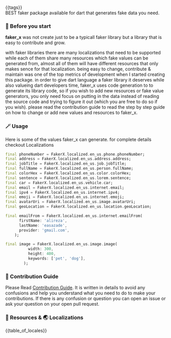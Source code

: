 {{tags}}
<br>
BEST faker package available for dart that generates fake data you need.
<br>

### 🚀 Before you start
**faker_x** was not create just to be a typicall faker library but a library that is easy to contribute and grow. 

with faker libraries there are many localizations that need to be supported while each of them share many resources which fake values can be generated from, almost all of them will have different resources that only makes sence for that localization. being easy to change, contribute & maintain was one of the top metrics of development when I started creating this package. in order to give dart language a faker library it deserves while also valueing dart developers time, faker_x uses code generation to to generate its library code, so if you wish to add new resources or fake value generators, you only need focus on putting in the data instead of reading the source code and trying to figure it out (which you are free to do so if you wish). please read the contribution guide to read the step by step guide on how to change or add new values and resources to faker_x.

### 🪄 Usage

Here is some of the values faker_x can generate. for complete details checkout Localizations

```dart
final phoneNumber = FakerX.localized.en_us.phone.phoneNumber;
final address = FakerX.localized.en_us.address.address;
final jobTitle = FakerX.localized.en_us.job.jobTitle;
final fullName = FakerX.localized.en_us.person.fullName;
final colorHex = FakerX.localized.en_us.color.colorHex;
final sentence = FakerX.localized.en_us.lorem.sentence;
final car = FakerX.localized.en_us.vehicle.car;
final email = FakerX.localized.en_us.internet.email;
final ipv4 = FakerX.localized.en_us.internet.ipv4;
final emoji = FakerX.localized.en_us.internet.emoji;
final avatarUri = FakerX.localized.en_us.image.avatarUri;
final geoLocation = FakerX.localized.en_us.location.geoLocation;

final emailFrom = FakerX.localized.en_us.internet.emailFrom(
      firstName: 'alireza',
      lastName: 'easazade',
      provider: 'gmail.com',
    );

final image = FakerX.localized.en_us.image.image(
          width: 300,
          height: 400,
          keywords: ['pet', 'dog'],
        );    
```


### 📜 Contribution Guide
Please Read [Contribution Guide](CONTRIBUTING.md). It is written in details to avoid any confusions and help you understand what you need to do to make your contributions. If there is any confusion or question you can open an issue or ask your question on your open pull request.


### 💎 Resources & 🌏 Localizations

{{table_of_locales}}

